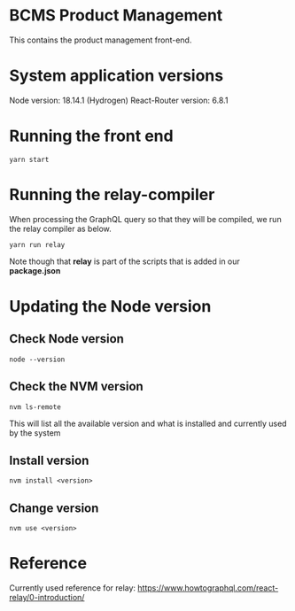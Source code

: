 # BCMS Product Management

This contains the product management front-end.

# System application versions
Node version: 18.14.1 (Hydrogen)
React-Router version: 6.8.1

# Running the front end

    yarn start

# Running the relay-compiler

When processing the GraphQL query so that they will be compiled, we run the relay compiler as below.

    yarn run relay

Note though that __relay__ is part of the scripts that is added in our __package.json__

# Updating the Node version
## Check Node version
    node --version

## Check the NVM version
    nvm ls-remote

This will list all the available version and what is installed and currently used by the system
## Install version
    nvm install <version>
## Change version
    nvm use <version>


# Reference

Currently used reference for relay: https://www.howtographql.com/react-relay/0-introduction/
